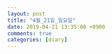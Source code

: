 ```yaml
---
layout: post
title: "4월_21일_일요일"
date: 2019-04-21 13:35:00 +0900
comments: true 
categories: [diary] 
---
```

